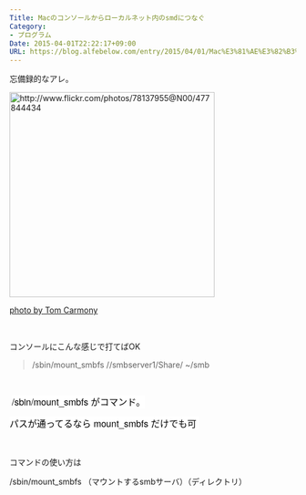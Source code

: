 ```yaml
---
Title: Macのコンソールからローカルネット内のsmdにつなぐ
Category:
- プログラム
Date: 2015-04-01T22:22:17+09:00
URL: https://blog.alfebelow.com/entry/2015/04/01/Mac%E3%81%AE%E3%82%B3%E3%83%B3%E3%82%BD%E3%83%BC%E3%83%AB%E3%81%8B%E3%82%89%E3%83%AD%E3%83%BC%E3%82%AB%E3%83%AB%E3%83%8D%E3%83%83%E3%83%88%E5%86%85%E3%81%AEsmd%E3%81%AB%E3%81%A4%E3%81%AA%E3%81%90
---
```


<p>忘備録的なアレ。</p>
<p><a class="http-image" href="http://www.flickr.com/photos/78137955@N00/477844434" target="_blank"><img class="http-image" src="http://farm1.staticflickr.com/199/477844434_7d6d15e457.jpg" alt="http://www.flickr.com/photos/78137955@N00/477844434" width="360" /></a></p>
<p><a href="http://www.flickr.com/photos/78137955@N00/477844434">photo by Tom Carmony</a></p>
<p> </p>
<p>コンソールにこんな感じで打てばOK </p>
<blockquote>
<p>/sbin/mount_smbfs //smbserver1/Share/ ~/smb</p>
</blockquote>
<p> </p>
<p> <span style="color: #000000; font-family: 'Helvetica Neue', Helvetica, Arial, 'ヒラギノ角ゴ Pro W3', 'Hiragino Kaku Gothic Pro', メイリオ, Meiryo, 'ＭＳ Ｐゴシック', 'MS PGothic', sans-serif; font-size: 16px; font-style: normal; font-variant: normal; font-weight: normal; letter-spacing: normal; line-height: 24px; orphans: auto; text-align: start; text-indent: 0px; text-transform: none; white-space: normal; widows: 1; word-spacing: 0px; -webkit-text-stroke-width: 0px; display: inline !important; float: none; background-color: #ffffff;">/sbin/mount_smbfs がコマンド。</span></p>
<p><span style="color: #000000; font-family: 'Helvetica Neue', Helvetica, Arial, 'ヒラギノ角ゴ Pro W3', 'Hiragino Kaku Gothic Pro', メイリオ, Meiryo, 'ＭＳ Ｐゴシック', 'MS PGothic', sans-serif; font-size: 16px; font-style: normal; font-variant: normal; font-weight: normal; letter-spacing: normal; line-height: 24px; orphans: auto; text-align: start; text-indent: 0px; text-transform: none; white-space: normal; widows: 1; word-spacing: 0px; -webkit-text-stroke-width: 0px; display: inline !important; float: none; background-color: #ffffff;">パスが通ってるなら mount_smbfs だけでも可 </span></p>
<p> </p>
<p>コマンドの使い方は</p>
<p>/sbin/mount_smbfs （マウントするsmbサーバ）（ディレクトリ）</p>
<p> </p>
<p> </p>
